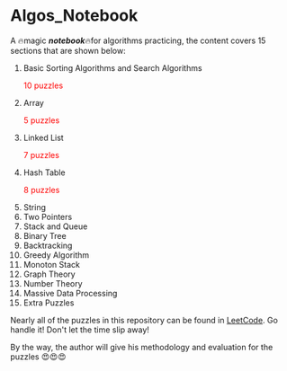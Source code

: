 # Algos_Notebook
A :fire:magic ***notebook***:fire:for algorithms practicing, the content covers 15 sections that are shown below:
1. Basic Sorting Algorithms and Search Algorithms <p style="color: red">10 puzzles</p>
2. Array <p style="color: red;">5 puzzles</p>
3. Linked List <p style="color: red;">7 puzzles</p>
4. Hash Table <p style="color: red;">8 puzzles</p>
5. String
6. Two Pointers
7. Stack and Queue
8. Binary Tree
9. Backtracking
10. Greedy Algorithm
11. Monoton Stack
12. Graph Theory
13. Number Theory
14. Massive Data Processing
15. Extra Puzzles

Nearly all of the puzzles in this repository can be found in [LeetCode](https://leetcode.com/). Go handle it! Don't let the time slip away!  
   
By the way, the author will give his methodology and evaluation for the puzzles :heart_eyes::heart_eyes::heart_eyes:
